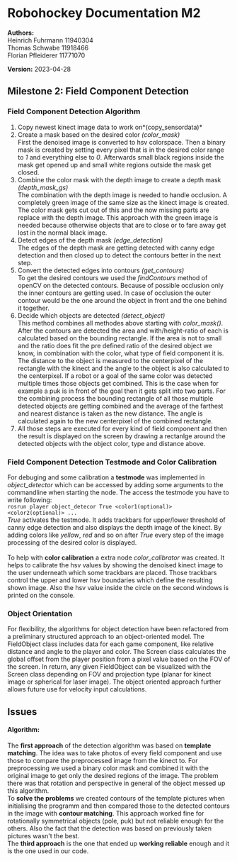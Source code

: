 # Robohockey Documentation M2
**Authors:**</br>
Heinrich Fuhrmann 11940304 </br>
Thomas Schwabe 11918466</br>
Florian Pfleiderer 11771070</br>

**Version:** 
2023-04-28

## Milestone 2: Field Component Detection

### Field Component Detection Algorithm
1. Copy newest kinect image data to work on*(copy_sensordata)*
2. Create a mask based on the desired color *(color_mask)*</br>
   First the denoised image is converted to hsv colorspace. Then a binary mask is created by setting every pixel that is in the desired color range to *1* and everything else to *0*. Afterwards small black regions inside the mask get opened up and small white regions outside the mask get closed.
3. Combine the color mask with the depth image to create a depth mask *(depth_mask_gs)*</br>
   The combination with the depth image is needed to handle occlusion.
   A completely green image of the same size as the kinect image is created. The color mask gets cut out of this and the now missing parts are replace with the depth image. This approach with the green image is needed because otherwise objects that are to close or to fare away get lost in the normal black image.
4. Detect edges of the depth mask *(edge_detection)*</br>
   The edges of the depth mask are getting detected with canny edge detection and then closed up to detect the contours better in the next step.
5. Convert the detected edges into contours *(get_contours)*</br>
   To get the desired contours we used the *findContours* method of openCV on the detected contours. Because of possible occlusion only the inner contours are getting used. In case of occlusion the outer contour would be the one around the object in front and the one behind it together.
6. Decide which objects are detected *(detect_object)*</br>
   This method combines all methodes above starting with *color_mask()*. After the contours are detected the area and with/height-ratio of each is calculated based on the bounding rectangle. If the area is not to small and the ratio does fit the pre defined ratio of the desired object we know, in combination with the color, what type of field component it is. The distance to the object is measured to the centerpixel of the rectangle with the kinect and the angle to the object is also calculated to the centerpixel. If a robot or a goal of the same color was detected multiple times those objects get combined. This is the case when for example a puk is in front of the goal then it gets split into two parts. For the combining process the bounding rectangle of all those multiple detected objects are getting combined and the average of the farthest and nearest distance is taken as the new distance. The angle is calculated again to the new centerpixel of the combined rectangle.
7. All those steps are executed for every kind of field component and then the result is displayed on the screen by drawing a rectanlge around the detected objects with the object color, type and distance above.

### Field Component Detection Testmode and Color Calibration
For debuging and some calibration a **testmode** was implemented in *object_detector* which can be accessed by adding some arguments to the commandline when starting the node. The access the testmode you have to write following:</br>
 ```rosrun player object_detecor True <color1(optional)> <color2(optional)> ...```</br>
*True* activates the testmode. It adds trackbars for upper/lower threshold of canny edge detection and also displays the depth image of the kinect. By adding colors like *yellow*, *red* and so on after *True* every step of the image processing of the desired color is displayed.</br>
</br>
To help with **color calibration** a extra node *color_calibrator* was created. It helps to calibrate the hsv values by showing the denoised kinect image to the user underneath which some trackbars are placed. Those trackbars control the upper and lower hsv boundaries which define the resulting shown image. Also the hsv value inside the circle on the second windows is printed on the console.</br>

### Object Orientation
For flexibility, the algorithms for object detection have been refactored from a preliminary structured approach to an object-oriented model.
The FieldObject class includes data for each game component, like relative distance and angle to the player and color. The Screen class calculates the global offset from the player position from a pixel value based on the FOV of the screen. In return, any given FieldObject can be visualized with the Screen class depending on FOV and projection type (planar for kinect image or spherical for laser image).
The object oriented approach further allows future use for velocity input calculations.  


## Issues
#### Algorithm:
The **first approach** of the detection algorithm was based on **template matching**. The idea was to take photos of every field component and use those to compare the preprocessed image from the kinect to. For preprocessing we used a binary color mask and combined it with the original image to get only the desired regions of the image. The problem there was that rotation and perspective in general of the object messed up this algorithm.</br>
To **solve the problems** we created contours of the template pictures when initialising the programm and then compared those to the detected contours in the image with **contour matching**. This approach worked fine for rotationally symmetrical objects (pole, puk) but not reliable enough for the others. Also the fact that the detection was based on previously taken pictures wasn't the best.</br>
The **third approach** is the one that ended up **working reliable** enough and it is the one used in our code.
